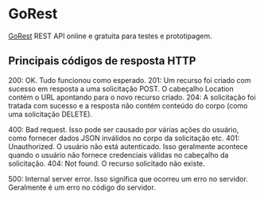 # GoRest

[GoRest](https://gorest.co.in/) REST API online e gratuita para testes e prototipagem.

## Principais códigos de resposta HTTP

200: OK. Tudo funcionou como esperado.
201: Um recurso foi criado com sucesso em resposta a uma solicitação POST. O cabeçalho Location contém o URL apontando para o novo recurso criado.
204: A solicitação foi tratada com sucesso e a resposta não contém conteúdo do corpo (como uma solicitação DELETE).

400: Bad request. Isso pode ser causado por várias ações do usuário, como fornecer dados JSON inválidos no corpo da solicitação etc.
401: Unauthorized. O usuário não está autenticado. Isso geralmente acontece quando o usuário não fornece credenciais válidas no cabeçalho da solicitação.
404: Not found. O recurso solicitado não existe.

500: Internal server error. Isso significa que ocorreu um erro no servidor. Geralmente é um erro no código do servidor.


